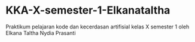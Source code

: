 # KKA-X-semester-1-Elkanataltha
Praktikum pelajaran kode dan kecerdasan artifisial kelas X semester 1 oleh Elkana Taltha Nydia Prasanti
